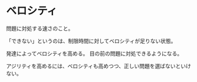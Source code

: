 # ベロシティ

問題に対処する速さのこと。

「できない」というのは、制限時間に対してベロシティが足りない状態。

発達によってベロシティを高める。
目の前の問題に対処できるようになる。

アジリティを高めるには、ベロシティも高めつつ、正しい問題を選ばないといけない。
